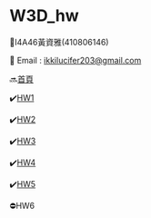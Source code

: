 # W3D_hw
:eyes:I4A46黃資雅(410806146)


:speech_balloon: Email : [ikkilucifer203@gmail.com](mailto:ikkilucifer2073@gmail.com)


:soon:[首頁](https://ikkilucifer2073.github.io/W3D_hw/index.html)

:heavy_check_mark:[HW1](https://ikkilucifer2073.github.io/W3D_hw/hw1.html)

:heavy_check_mark:[HW2](https://ikkilucifer2073.github.io/W3D_hw/hw2.html)

:heavy_check_mark:[HW3](https://ikkilucifer2073.github.io/W3D_hw/hw3.html)

:heavy_check_mark:[HW4](https://ikkilucifer2073.github.io/W3D_hw/hw4.html)

:heavy_check_mark:[HW5](https://ikkilucifer2073.github.io/W3D_hw/hw5/hw5.html)

:no_entry:HW6
